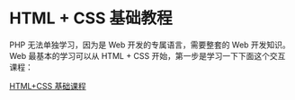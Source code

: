 # HTML + CSS 基础教程

PHP 无法单独学习，因为是 Web 开发的专属语言，需要整套的 Web 开发知识。Web 最基本的学习可以从 HTML + CSS 开始，第一步是学习一下下面这个交互课程：

[HTML+CSS 基础课程](http://www.imooc.com/learn/9)








